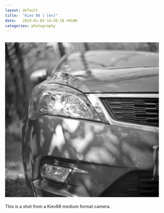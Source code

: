```yaml
---
layout: default
title:  "Kiev 88 | [en]"
date:   2019-01-03 14:36:18 +0100
categories: photography
---
```




![Me](/img/kiev88_car.jpg)
---
This is a shot from a Kiev88 medium format camera.


